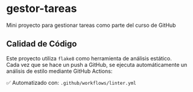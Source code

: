# gestor-tareas
Mini proyecto para gestionar tareas como parte del curso de GitHub

## Calidad de Código

Este proyecto utiliza `flake8` como herramienta de análisis estático.  
Cada vez que se hace un push a GitHub, se ejecuta automáticamente un análisis de estilo mediante GitHub Actions:

✅ Automatizado con: `.github/workflows/linter.yml`
